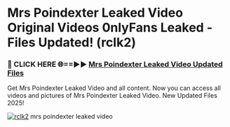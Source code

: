 # Mrs Poindexter Leaked Video Original Videos 0nlyFans Leaked - Files Updated! (rclk2)

<h3>🔴 CLICK HERE 🌐==►► <a href="https://tinyurl.com/2wckxsce" rel="nofollow">Mrs Poindexter Leaked Video Updated Files</a></h3>

Get Mrs Poindexter Leaked Video and all content. Now you can access all videos and pictures of Mrs Poindexter Leaked Video. New Updated Files 2025!

[![rclk2](https://i.imgur.com/AFduVYN.gif)](https://tinyurl.com/2wckxsce)
mrs poindexter leaked video